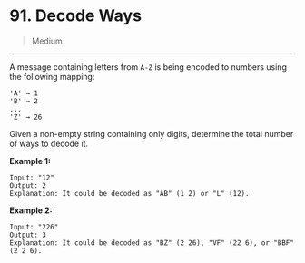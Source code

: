 # 91. Decode Ways

> Medium

------

A message containing letters from `A-Z` is being encoded to numbers using the following mapping:

```
'A' → 1
'B' → 2
...
'Z' → 26
```

Given a non-empty string containing only digits, determine the total number of ways to decode it.

**Example 1:**

```
Input: "12"
Output: 2
Explanation: It could be decoded as "AB" (1 2) or "L" (12).
```

**Example 2:**

```
Input: "226"
Output: 3
Explanation: It could be decoded as "BZ" (2 26), "VF" (22 6), or "BBF" (2 2 6).
```